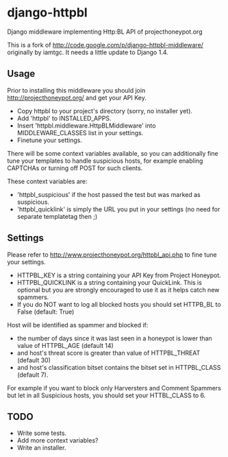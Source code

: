 django-httpbl
=============

Django middleware implementing Http:BL API of projecthoneypot.org

This is a fork of http://code.google.com/p/django-httpbl-middleware/ originally by iamtgc. It needs a little update to Django 1.4.

Usage
-----

Prior to installing this middleware you should join http://projecthoneypot.org/ and get your API Key.

* Copy httpbl to your project's directory (sorry, no installer yet).
* Add 'httpbl' to INSTALLED_APPS.
* Insert 'httpbl.middleware.HttpBLMiddleware' into MIDDLEWARE_CLASSES list in your settings.
* Finetune your settings.

There will be some context variables available, so you can additionally fine tune your templates to handle suspicious hosts, for example enabling CAPTCHAs or turning off POST for such clients.

These context variables are:
* 'httpbl_suspicious' if the host passed the test but was marked as suspicious.
* 'httpbl_quicklink' is simply the URL you put in your settings (no need for separate templatetag then ;)

Settings
--------

Please refer to http://www.projecthoneypot.org/httpbl_api.php to fine tune your settings.

* HTTPBL_KEY is a string containing your API Key from Project Honeypot.
* HTTPBL_QUICKLINK is a string containing your QuickLink. This is optional but you are strongly encouraged to use it as it helps catch new spammers.
* If you do NOT want to log all blocked hosts you should set HTTPB_BL to False (default: True)

Host will be identified as spammer and blocked if:
* the number of days since it was last seen in a honeypot is lower than value of HTTPBL_AGE (default 14)
* and host's threat score is greater than value of HTTPBL_THREAT (default 30)
* and host's classification bitset contains the bitset set in HTTPBL_CLASS (default 7).

For example if you want to block only Harversters and Comment Spammers but let in all Suspicious hosts,
you should set your HTTBL_CLASS to 6.

TODO
----

* Write some tests.
* Add more context variables?
* Write an installer.

